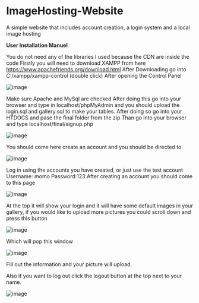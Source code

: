 # ImageHosting-Website
A simple website that includes account creation, a login system and a local image hosting


**User Installation Manuel**

You do not need any of the libraries I used because the CDN are inside the code
Firstly you will need to download XAMPP from here https://www.apachefriends.org/download.html
After Downloading go into C:/xampp/xampp-control (double click)
After opening the Control Panel

![image](https://user-images.githubusercontent.com/45211397/106847008-13da8d00-667c-11eb-8c20-3b6ff7234626.png)

Make sure Apache and MySql are checked
After doing this go into your browser and type in localhost/phpMyAdmin and you should upload the login.sql and gallery.sql to make your tables.
After doing so go into your HTDOCS and pase the final folder from the zip
Than go into your browser and type localhost/final/signup.php


![image](https://user-images.githubusercontent.com/45211397/106847028-1c32c800-667c-11eb-9406-22d98af8b5c1.png)

You should come here create an account and you should be directed to

![image](https://user-images.githubusercontent.com/45211397/106847041-248b0300-667c-11eb-93df-543133073407.png)

Log in using the accounts you have created, or just use the test account
Username: momo
Password:123
After creating an account you should come to this page


![image](https://user-images.githubusercontent.com/45211397/106847061-2e146b00-667c-11eb-8f80-cd5ec4d3ebf3.png)

At the top it will show your login and it will have some default images in your gallery, if you would like to upload more pictures you could scroll down and press this button

![image](https://user-images.githubusercontent.com/45211397/106847075-379dd300-667c-11eb-887e-60c6bd02b364.png)

Which will pop this window

![image](https://user-images.githubusercontent.com/45211397/106847094-3f5d7780-667c-11eb-9e64-a9e33a59e572.png)

Fill out the information and your picture will upload.

Also if you want to log out click the logout button at the top next to your name.

![image](https://user-images.githubusercontent.com/45211397/106847126-4edcc080-667c-11eb-9da3-40c2a3cba49f.png)






